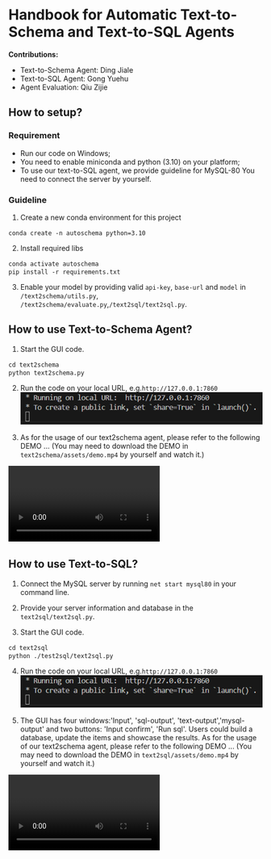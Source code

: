 # Handbook for Automatic Text-to-Schema and Text-to-SQL Agents

**Contributions:**

* Text-to-Schema Agent: Ding Jiale
* Text-to-SQL Agent: Gong Yuehu
* Agent Evaluation: Qiu Zijie

## How to setup?

### Requirement
* Run our code on Windows;
* You need to enable miniconda and python (3.10) on your platform;
* To use our text-to-SQL agent, we provide guideline for MySQL-80 You need to connect the server by yourself.

### Guideline

1. Create a new conda environment for this project
```
conda create -n autoschema python=3.10 
```

2. Install required libs
```
conda activate autoschema
pip install -r requirements.txt
```

3. Enable your model by providing valid ```api-key```, ```base-url``` and ```model``` in ```/text2schema/utils.py```, ```/text2schema/evaluate.py```,```/text2sql/text2sql.py```.

## How to use Text-to-Schema Agent?

1. Start the GUI code.
```
cd text2schema
python text2schema.py
```

2. Run the code on your local URL, e.g.```http://127.0.0.1:7860```
![](text2schema/assets/port.png)

3. As for the usage of our text2schema agent, please refer to the following DEMO ... (You may need to download the DEMO in ```text2schema/assets/demo.mp4``` by yourself and watch it.)

<video src="text2schema/assets/demo.mp4" autoplay="true" controls="controls"></video>

## How to use Text-to-SQL?

1. Connect the MySQL server by running ```net start mysql80``` in your command line.

2. Provide your server information and database in the ```text2sql/text2sql.py```.

3. Start the GUI code.
```
cd text2sql
python ./test2sql/text2sql.py
```

4. Run the code on your local URL, e.g.```http://127.0.0.1:7860```
![](text2sql/assets/port.png)

5. The GUI has four windows:'Input', 'sql-output', 'text-output','mysql-output' and two buttons: 'Input confirm', 'Run sql'. Users could build a database, update the items and showcase the results. As for the usage of our text2schema agent, please refer to the following DEMO ... (You may need to download the DEMO in ```text2sql/assets/demo.mp4``` by yourself and watch it.)

<video src="text2sql/assets/demo.mp4" autoplay="true" controls="controls"></video>



